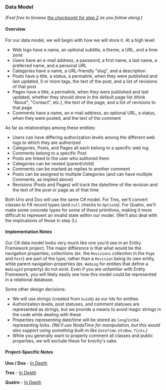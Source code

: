 ### Data Model

_(Feel free to browse
[the checkpoint for step 2](https://github.com/danieljsummers/FromObjectsToFunctions/tree/step-2-core2) as you follow
along.)_

#### Overview

For our data model, we will begin with how we will store it.  At a high level:

- Web logs have a name, an optional subtitle, a theme, a URL, and a time zone
- Users have an e-mail address, a password, a first name, a last name, a preferred name, and a personal URL
- Categories have a name, a URL-friendly "slug", and a description
- Posts have a title, a status, a permalink, when they were published and last updated, 0 or more tags, the text of the post, and a list of revisions of that post
- Pages have a title, a permalink, when they were published and last updated, whether they should show in the default page list (think "About", "Contact", etc.), the text of the page, and a list of revisions to that page
- Comments have a name, an e-mail address, an optional URL, a status, when they were posted, and the text of the comment

As far as relationships among these entities:

- Users can have differing authorization levels among the different web logs to which they are authorized
- Categories, Posts, and Pages all each belong to a specific web log
- Comments belong to a specific Post
- Posts are linked to the user who authored them
- Categories can be nested (parent/child)
- Comments can be marked as replies to another comment
- Posts can be assigned to multiple Categories (and can have multiple Comments, as implied above)
- Revisions (Posts and Pages) will track the date/time of the revision and the text of the post or page as of that time

Both Uno and Dos will use the same C# model. For Tres, we'll convert classes to F# record types (and `null` checks to
`Option`s). For Quatro, we'll make some concrete types for some of these primitives, making it more difficult to
represent an invalid state within our model. (We'll also deal with the implications of those in step 3.)

#### Implementation Notes

Our C# data model looks very much like one you'd see in an Entity Framework project. The major difference is that what
would be the navigation properties; collections (ex. the `Revisions` collection in the `Page` and `Post`) are part of
the type, rather than a `Revision` being its own entity, while parent navigation properties (ex. `WebLog` for entities
that define a `WebLogId` property) do not exist. Even if you are unfamiliar with Entity Framework, you will likely
easily see how this model could be represented in a relational database.

Some other design decisions:

- We will use strings (created from `Guid`s) as our Ids for entities
- Authorization levels, post statuses, and comment statuses are represented as strings, but we provide a means to avoid magic strings in the code while dealing with these
- Properties representing date/time will be stored as `long`/`int64`, representing ticks. _(We'll use NodaTime for manipulation, but this would also support using something built-in like `DateTime.UtcNow.Ticks`.)_
- While you generally want to properly comment all classes and public properties, we will exclude these for brevity's sake.

#### Project-Specific Notes

**Uno / Dos** - [In Depth](uno-dos.html)

**Tres** - [In Depth](tres.html)

**Quatro** - [In Depth](quatro.html)
